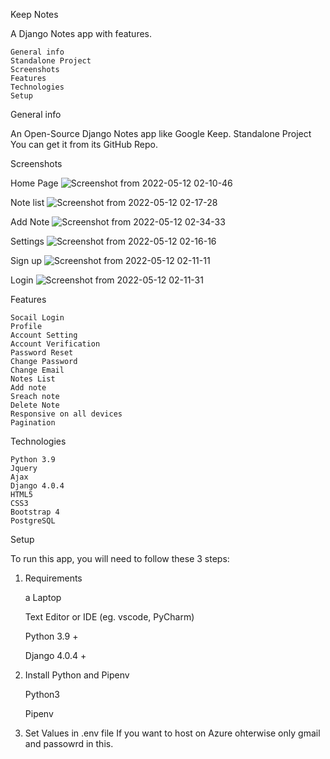 Keep Notes

A Django Notes app with features.

    General info
    Standalone Project
    Screenshots
    Features
    Technologies
    Setup

General info

An Open-Source Django Notes app like Google Keep.
Standalone Project
You can get it from its GitHub Repo.

Screenshots

Home Page
![Screenshot from 2022-05-12 02-10-46](https://user-images.githubusercontent.com/54641847/167951467-bbaa1175-5244-4bb9-9965-d4b6be97f622.png)


Note list
![Screenshot from 2022-05-12 02-17-28](https://user-images.githubusercontent.com/54641847/167951504-b87ca262-54dc-4e42-8071-62e7de6b6489.png)


Add Note
![Screenshot from 2022-05-12 02-34-33](https://user-images.githubusercontent.com/54641847/167951650-4d488a72-4dcb-47c4-91ac-99b4fc6e6681.png)


Settings
![Screenshot from 2022-05-12 02-16-16](https://user-images.githubusercontent.com/54641847/167951679-edcc6d16-c5d6-4c33-8d5b-cb7398e5b111.png)


Sign up
![Screenshot from 2022-05-12 02-11-11](https://user-images.githubusercontent.com/54641847/167951694-6951893d-a988-47b0-824d-51fe8a7cf42e.png)


Login
![Screenshot from 2022-05-12 02-11-31](https://user-images.githubusercontent.com/54641847/167951714-4b7caa3d-d405-40bd-85c5-3ac145ef6a99.png)


Features

    Socail Login
    Profile
    Account Setting
    Account Verification
    Password Reset
    Change Password
    Change Email
    Notes List
    Add note
    Sreach note
    Delete Note
    Responsive on all devices
    Pagination

Technologies

    Python 3.9
    Jquery
    Ajax
    Django 4.0.4
    HTML5
    CSS3
    Bootstrap 4
    PostgreSQL

Setup

To run this app, you will need to follow these 3 steps:
1. Requirements

    a Laptop

    Text Editor or IDE (eg. vscode, PyCharm)

    Python 3.9 +

    Django 4.0.4 +

2. Install Python and Pipenv

    Python3

    Pipenv

3. Set Values in .env file If you want to host on Azure ohterwise only gmail and passowrd in this.      

